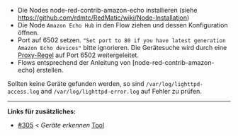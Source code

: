 * Die Nodes node-red-contrib-amazon-echo installieren (siehe https://github.com/rdmtc/RedMatic/wiki/Node-Installation)
* Die Node `Amazon Echo Hub` in den Flow ziehen und dessen Konfiguration öffnen.
* Port auf 6502 setzen. `"Set port to 80 if you have latest generation Amazon Echo devices"` bitte ignorieren. Die Gerätesuche wird durch eine [Proxy-Regel](https://github.com/rdmtc/RedMatic/commit/19b09bc93b4625d7a3990ff898f441509eca4740#diff-acb0ade2165e8f269b930fb087cc4cf6) auf Port 6502 weitergeleitet.
* Flows entsprechend der Anleitung von [node-red-contrib-amazon-echo] erstellen.

Sollten keine Geräte gefunden werden, so sind `/var/log/lighttpd-access.log` and `/var/log/lighttpd-error.log` auf Fehler zu prüfen.

---
**Links für zusätzliches:**

* [#305](https://github.com/rdmtc/RedMatic/issues/305) < _Geräte erkennen_ [Tool](https://homematic-forum.de/forum/viewtopic.php?f=77&t=55863&p=660777#p660777)
